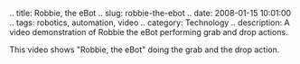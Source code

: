 .. title: Robbie, the eBot
.. slug: robbie-the-ebot
.. date: 2008-01-15 10:01:00
.. tags: robotics, automation, video
.. category: Technology
.. description: A video demonstration of Robbie the eBot performing grab and drop actions.

This video shows "Robbie, the eBot" doing the grab and the drop action.
